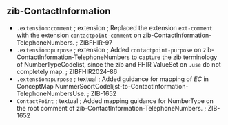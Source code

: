 ## zib-ContactInformation
* `.extension:comment` ; extension ; Replaced the extension `ext-comment` with the extension `contactpoint-comment` on zib-ContactInformation-TelephoneNumbers. ; ZIBFHIR-97
* `.extension:purpose` ; extension ; Added `contactpoint-purpose` on zib-ContactInformation-TelephoneNumbers to capture the zib terminology of NumberTypeCodelist, since the zib and FHIR ValueSet on `.use` do not completely map. ; ZIBFHIR2024-86
* `.extension:purpose` ; textual ; Added guidance for mapping of _EC_ in ConceptMap NummerSoortCodelijst-to-ContactInformation-TelephoneNumbersUse. ; ZIB-1652 
* `ContactPoint` ; textual ; Added mapping guidance for NumberType on the root comment of zib-ContactInformation-TelephoneNumbers. ; ZIB-1652


